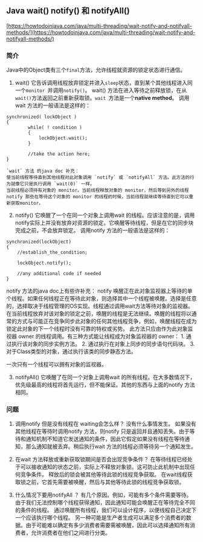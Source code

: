 ## Java wait() notify() 和 notifyAll() ##
[https://howtodoinjava.com/java/multi-threading/wait-notify-and-notifyall-methods/](https://howtodoinjava.com/java/multi-threading/wait-notify-and-notifyall-methods/)

### 简介
Java中的Object类有三个`final`方法，允许线程就资源的锁定状态进行通信。

1. wait()
它告诉调用线程放弃锁定并进入`sleep`状态，直到某个其他线程进入同一个`monitor `并调用`notify()`。
wait() 方法在进入等待之前释放锁，在从`wait()`方法返回之前重新获取锁。`wait `方法是一个**native method**。
调用wait 方法的一般语法是这样的：
```
synchronized( lockObject )
{
	    while( ! condition )
	    {
	        lockObject.wait();
	    }
	     
	    //take the action here;
}
```

	`wait` 方法 的java doc 补充：
	使当前线程等待直到其他线程对此对象调用 `notify` 或 `notifyAll` 方法。此方法的行为就像它只是执行调用 `wait(0)` 一样。
	当前线程必须持有对象的 monitor。当前线程释放对象的 monitor，然后等到另外的线程 notify 那些在等待这个对象的 monitor 的线程的时候，当前线程就继续等待直到它可以重新获取monitor。

2. notify()
它唤醒了一个在同一个对象上调用wait 的线程。应该注意的是，调用notify实际上并没有放弃对资源的锁定。它唤醒等待线程，但是在它的同步块完成之前，不会放弃锁定。
调用notify 方法的一般语法是这样的：
```
synchronized(lockObject)
{
    //establish_the_condition;
 
    lockObject.notify();
     
    //any additional code if needed
}
```
notify 方法的java doc上有些许补充：
notify 唤醒正在此对象监视器上等待的单个线程。如果任何线程正在等待此对象，则选择其中一个线程被唤醒。选择是任意的，选择取决于线程管理的OS实现。线程通过调用wait方法等待对象的监视器。
在当前线程放弃对该对象的锁定之前，唤醒的线程是无法继续。唤醒的线程将以通常的方式与可能正在竞争同步此对象的任何其他线程竞争，例如，唤醒线程在成为锁定此对象的下一个线程时没有可靠的特权或劣势。
此方法只应由作为此对象监视器 owner 的线程调用。有三种方式能让线程成为对象监视器的 owner：
	1. 通过执行该对象的同步实例方法。
	2. 通过执行在对象上同步的同步语句代码块。
	3. 对于Class类型的对象，通过执行该类的同步静态方法。  
 
 一次只有一个线程可以拥有对象的监视器。  

3. notifyAll()
它唤醒了在同一个对象上调用wait 的所有线程。在大多数情况下，优先级最高的线程将首先运行，但不能保证。其他的东西与上面的notify 方法相同。

### 问题
1. 调用notify 但是没有线程在 waiting会怎么样？
没有什么事情发生。
如果没有其他线程在等待时调用notify 方法，则notify 只是返回并且通知丢失。由于等待和通知机制不知道它发送通知的条件，因此它假定如果没有线程在等待通知，那么通知就被丢弃。稍后执行wait 方法的线程必须等待另一个通知发生。

2. 在wait 方法释放或重新获取锁期间是否会出现竞争条件？
 在等待线程已经处于可以接收通知的状态之前，实际上不释放对象锁。这可防止此机制中出现任何竞争条件。
释放后的锁会被其他等待此锁的线程竞争获取。
在wait线程获取锁之前，它首先需要被唤醒，然后与其他等待此锁的线程竞争获取锁。

3. 什么情况下要用notifyAll ？
有几个原因。例如，可能有多个条件需要等待。由于我们无法控制哪个线程获得通知，因此通知可能会唤醒正在等待完全不同的条件的线程。
通过唤醒所有线程，我们可以设计程序，以便线程自己决定下一个应该执行哪个线程。
另一种可能是生产者生成可以满足多个消费者的数据。由于可能难以确定有多少消费者需要需被唤醒，因此可以选择通知所有消费者，允许消费者在他们之间进行分类。


